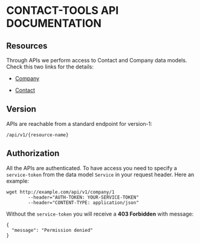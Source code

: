 # CONTACT-TOOLS API DOCUMENTATION

## Resources

Through APIs we perform access to Contact and Company data models. Check this two links for the details:

* [Company](/api/company)

* [Contact](/api/contact)

## Version 

APIs are reachable from a standard endpoint for version-1:

    /api/v1/{resource-name}

## Authorization

All the APIs are authenticated. To have access you need to specify a `service-token` from the data model `Service` in your request header. Here an example:

    wget http://example.com/api/v1/company/1 
            --header="AUTH-TOKEN: YOUR-SERVICE-TOKEN" 
            --header="CONTENT-TYPE: application/json" 

Without the `service-token` you will receive a **403 Forbidden** with message:

    {
      "message": "Permission denied"
    }
    
